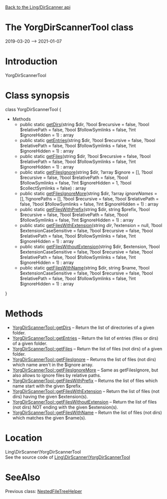 [Back to the Ling/DirScanner api](https://github.com/lingtalfi/DirScanner/blob/master/doc/api/Ling/DirScanner.md)



The YorgDirScannerTool class
================
2019-03-20 --> 2021-01-07






Introduction
============

YorgDirScannerTool



Class synopsis
==============


class <span class="pl-k">YorgDirScannerTool</span>  {

- Methods
    - public static [getDirs](https://github.com/lingtalfi/DirScanner/blob/master/doc/api/Ling/DirScanner/YorgDirScannerTool/getDirs.md)(string $dir, ?bool $recursive = false, ?bool $relativePath = false, ?bool $followSymlinks = false, ?int $ignoreHidden = 1) : array
    - public static [getEntries](https://github.com/lingtalfi/DirScanner/blob/master/doc/api/Ling/DirScanner/YorgDirScannerTool/getEntries.md)(string $dir, ?bool $recursive = false, ?bool $relativePath = false, ?bool $followSymlinks = false, ?int $ignoreHidden = 1) : array
    - public static [getFiles](https://github.com/lingtalfi/DirScanner/blob/master/doc/api/Ling/DirScanner/YorgDirScannerTool/getFiles.md)(string $dir, ?bool $recursive = false, ?bool $relativePath = false, ?bool $followSymlinks = false, ?int $ignoreHidden = 1) : array
    - public static [getFilesIgnore](https://github.com/lingtalfi/DirScanner/blob/master/doc/api/Ling/DirScanner/YorgDirScannerTool/getFilesIgnore.md)(string $dir, ?array $ignore = [], ?bool $recursive = false, ?bool $relativePath = false, ?bool $followSymlinks = false, ?int $ignoreHidden = 1, ?bool $collectSymlinks = false) : array
    - public static [getFilesIgnoreMore](https://github.com/lingtalfi/DirScanner/blob/master/doc/api/Ling/DirScanner/YorgDirScannerTool/getFilesIgnoreMore.md)(string $dir, ?array $ignoreNames = [], ?$ignorePaths = [], ?bool $recursive = false, ?bool $relativePath = false, ?bool $followSymlinks = false, ?int $ignoreHidden = 1) : array
    - public static [getFilesWithPrefix](https://github.com/lingtalfi/DirScanner/blob/master/doc/api/Ling/DirScanner/YorgDirScannerTool/getFilesWithPrefix.md)(string $dir, string $prefix, ?bool $recursive = false, ?bool $relativePath = false, ?bool $followSymlinks = false, ?int $ignoreHidden = 1) : array
    - public static [getFilesWithExtension](https://github.com/lingtalfi/DirScanner/blob/master/doc/api/Ling/DirScanner/YorgDirScannerTool/getFilesWithExtension.md)(string $dir, ?$extension = null, ?bool $extensionCaseSensitive = false, ?bool $recursive = false, ?bool $relativePath = false, ?bool $followSymlinks = false, ?int $ignoreHidden = 1) : array
    - public static [getFilesWithoutExtension](https://github.com/lingtalfi/DirScanner/blob/master/doc/api/Ling/DirScanner/YorgDirScannerTool/getFilesWithoutExtension.md)(string $dir, $extension, ?bool $extensionCaseSensitive = false, ?bool $recursive = false, ?bool $relativePath = false, ?bool $followSymlinks = false, ?int $ignoreHidden = 1) : array
    - public static [getFilesWithName](https://github.com/lingtalfi/DirScanner/blob/master/doc/api/Ling/DirScanner/YorgDirScannerTool/getFilesWithName.md)(string $dir, string $name, ?bool $extensionCaseSensitive = false, ?bool $recursive = false, ?bool $relativePath = false, ?bool $followSymlinks = false, ?int $ignoreHidden = 1) : array

}






Methods
==============

- [YorgDirScannerTool::getDirs](https://github.com/lingtalfi/DirScanner/blob/master/doc/api/Ling/DirScanner/YorgDirScannerTool/getDirs.md) &ndash; Return the list of directories of a given folder.
- [YorgDirScannerTool::getEntries](https://github.com/lingtalfi/DirScanner/blob/master/doc/api/Ling/DirScanner/YorgDirScannerTool/getEntries.md) &ndash; Return the list of entries (files or dirs) of a given folder.
- [YorgDirScannerTool::getFiles](https://github.com/lingtalfi/DirScanner/blob/master/doc/api/Ling/DirScanner/YorgDirScannerTool/getFiles.md) &ndash; Return the list of files (not dirs) of a given folder.
- [YorgDirScannerTool::getFilesIgnore](https://github.com/lingtalfi/DirScanner/blob/master/doc/api/Ling/DirScanner/YorgDirScannerTool/getFilesIgnore.md) &ndash; Returns the list of files (not dirs) which name aren't in the $ignore array.
- [YorgDirScannerTool::getFilesIgnoreMore](https://github.com/lingtalfi/DirScanner/blob/master/doc/api/Ling/DirScanner/YorgDirScannerTool/getFilesIgnoreMore.md) &ndash; Same as getFilesIgnore, but also allows to ignore files by relative paths.
- [YorgDirScannerTool::getFilesWithPrefix](https://github.com/lingtalfi/DirScanner/blob/master/doc/api/Ling/DirScanner/YorgDirScannerTool/getFilesWithPrefix.md) &ndash; Returns the list of files which name start with the given $prefix.
- [YorgDirScannerTool::getFilesWithExtension](https://github.com/lingtalfi/DirScanner/blob/master/doc/api/Ling/DirScanner/YorgDirScannerTool/getFilesWithExtension.md) &ndash; Return the list of files (not dirs) having the given $extension(s).
- [YorgDirScannerTool::getFilesWithoutExtension](https://github.com/lingtalfi/DirScanner/blob/master/doc/api/Ling/DirScanner/YorgDirScannerTool/getFilesWithoutExtension.md) &ndash; Return the list of files (not dirs) NOT ending with the given $extension(s).
- [YorgDirScannerTool::getFilesWithName](https://github.com/lingtalfi/DirScanner/blob/master/doc/api/Ling/DirScanner/YorgDirScannerTool/getFilesWithName.md) &ndash; Return the list of files (not dirs) which matches the given $name(s).





Location
=============
Ling\DirScanner\YorgDirScannerTool<br>
See the source code of [Ling\DirScanner\YorgDirScannerTool](https://github.com/lingtalfi/DirScanner/blob/master/YorgDirScannerTool.php)



SeeAlso
==============
Previous class: [NestedFileTreeHelper](https://github.com/lingtalfi/DirScanner/blob/master/doc/api/Ling/DirScanner/NestedFileTreeHelper.md)<br>
